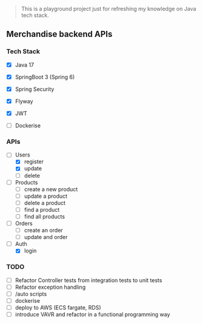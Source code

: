 > This is a playground project just for refreshing my knowledge on Java tech stack.

## Merchandise backend APIs

### Tech Stack

- [x] Java 17
- [x] SpringBoot 3 (Spring 6)
- [x] Spring Security
- [x] Flyway
- [x] JWT
- [ ] Dockerise


### APIs

- [ ] Users
  - [x] register
  - [x] update
  - [ ] delete

- [ ] Products
  - [ ] create a new product
  - [ ] update a product
  - [ ] delete a product
  - [ ] find a product
  - [ ] find all products

- [ ] Orders
  - [ ] create an order
  - [ ] update and order

- [ ] Auth
  - [x] login

### TODO

- [ ] Refactor Controller tests from integration tests to unit tests
- [ ] Refactor exception handling
- [ ] /auto scripts
- [ ] dockerise
- [ ] deploy to AWS (ECS fargate, RDS)
- [ ] introduce VAVR and refactor in a functional programming way
